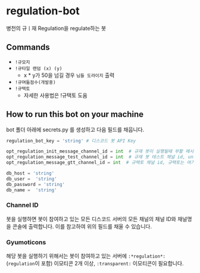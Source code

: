 # regulation-bot
병천의 규ㅣ재 Regulation을 regulate하는 봇

## Commands
- `!규모지`
- `!규타일 랜덤 (x) (y)`
  - x * y가 50을 넘길 경우 `님들 도라이지` 출력
- `!규며듦점수(개발중)`
- `!규택토`
  - 자세한 사용법은 !규택토 도움

## How to run this bot on your machine
bot 폴더 아래에 secrets.py 를 생성하고 다음 필드를 채웁니다.
```Python
regulation_bot_key = 'string' # 디스코드 봇 API Key

opt_regulation_init_message_channel_id = int  # 규재 봇이 실행될때 부활 메시지 날릴 채팅방 id
opt_regulation_message_test_channel_id = int  # 규재 봇 테스트 채널 id, uncaught error 메시지를 추가 출력
opt_regulation_message_gtt_channel_id = int  # 규택토 채널 id, 규택토는 여기서만 가능

db_host = 'string'
db_user =  'string'
db_password = 'string'
db_name =  'string'
```

### Channel ID
봇을 실행하면 봇이 참여하고 있는 모든 디스코드 서버의 모든 채널의 채널 ID와 채널명을 콘솔에 출력합니다. 이를 참고하여 위의 필드를 채울 수 있습니다.

### Gyumoticons
해당 봇을 실행하기 위해서는 봇이 참여하고 있는 서버에 `:*regulation*:`(`regulation`이 포함) 이모티콘 2개 이상, `:transparent:` 이모티콘이 필요합니다.